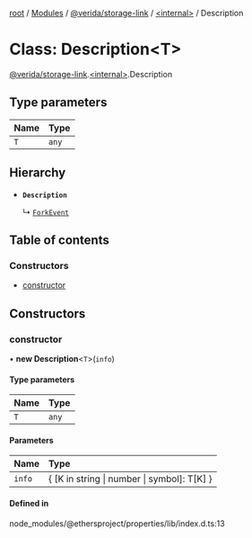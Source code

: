 [root](../README.md) / [Modules](../modules.md) / [@verida/storage-link](../modules/verida_storage_link.md) / [<internal\>](../modules/verida_storage_link._internal_.md) / Description

# Class: Description<T\>

[@verida/storage-link](../modules/verida_storage_link.md).[<internal\>](../modules/verida_storage_link._internal_.md).Description

## Type parameters

| Name | Type |
| :------ | :------ |
| `T` | `any` |

## Hierarchy

- **`Description`**

  ↳ [`ForkEvent`](verida_storage_link._internal_.ForkEvent.md)

## Table of contents

### Constructors

- [constructor](verida_storage_link._internal_.Description.md#constructor)

## Constructors

### constructor

• **new Description**<`T`\>(`info`)

#### Type parameters

| Name | Type |
| :------ | :------ |
| `T` | `any` |

#### Parameters

| Name | Type |
| :------ | :------ |
| `info` | { [K in string \| number \| symbol]: T[K] } |

#### Defined in

node_modules/@ethersproject/properties/lib/index.d.ts:13
